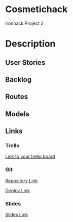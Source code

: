 # Cosmetichack
Ironhack Project 2

# Description

## User Stories

## Backlog

## Routes

## Models

## Links

### Trello
[Link to your trello board](https://trello.com)

### Git
[Repository Link](http://github.com)

[Deploy Link](http://heroku.com)

### Slides
[Slides Link](http://slides.com)

